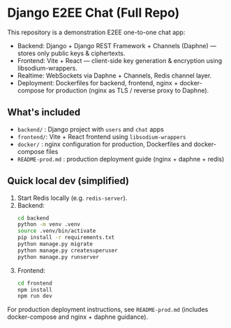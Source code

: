 # Django E2EE Chat (Full Repo)

This repository is a demonstration E2EE one-to-one chat app:
- Backend: Django + Django REST Framework + Channels (Daphne) — stores only public keys & ciphertexts.
- Frontend: Vite + React — client-side key generation & encryption using libsodium-wrappers.
- Realtime: WebSockets via Daphne + Channels, Redis channel layer.
- Deployment: Dockerfiles for backend, frontend, nginx + docker-compose for production (nginx as TLS / reverse proxy to Daphne).

## What's included
- `backend/` : Django project with `users` and `chat` apps
- `frontend/`: Vite + React frontend using `libsodium-wrappers`
- `docker/` : nginx configuration for production, Dockerfiles and docker-compose files
- `README-prod.md` : production deployment guide (nginx + daphne + redis)

## Quick local dev (simplified)
1. Start Redis locally (e.g. `redis-server`).
2. Backend:
   ```bash
   cd backend
   python -m venv .venv
   source .venv/bin/activate
   pip install -r requirements.txt
   python manage.py migrate
   python manage.py createsuperuser
   python manage.py runserver
   ```
3. Frontend:
   ```bash
   cd frontend
   npm install
   npm run dev
   ```

For production deployment instructions, see `README-prod.md` (includes docker-compose and nginx + daphne guidance).
